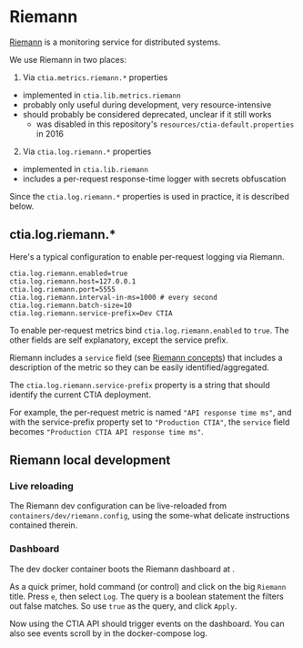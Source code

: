 # Riemann

[Riemann](http://riemann.io) is a monitoring service for distributed systems.

We use Riemann in two places:

1. Via `ctia.metrics.riemann.*` properties
  - implemented in `ctia.lib.metrics.riemann`
  - probably only useful during development, very resource-intensive
  - should probably be considered deprecated, unclear if it still works
    - was disabled in this repository's `resources/ctia-default.properties` in 2016
2. Via `ctia.log.riemann.*` properties
  - implemented in `ctia.lib.riemann`
  - includes a per-request response-time logger with secrets obfuscation

Since the `ctia.log.riemann.*` properties is used in practice,
it is described below.

## ctia.log.riemann.*

Here's a typical configuration to enable per-request logging via Riemann.

```
ctia.log.riemann.enabled=true
ctia.log.riemann.host=127.0.0.1
ctia.log.riemann.port=5555
ctia.log.riemann.interval-in-ms=1000 # every second
ctia.log.riemann.batch-size=10
ctia.log.riemann.service-prefix=Dev CTIA
```

To enable per-request metrics bind `ctia.log.riemann.enabled` to `true`.
The other fields are self explanatory, except the service prefix.

Riemann includes a `service` field (see [Riemann concepts](http://riemann.io/concepts.html))
that includes a description of the metric so they can be easily identified/aggregated.

The `ctia.log.riemann.service-prefix` property is a string that should identify
the current CTIA deployment.

For example, the per-request metric is named `"API response time ms"`, and with the
service-prefix property set to `"Production CTIA"`, the `service` field becomes
`"Production CTIA API response time ms"`.

## Riemann local development

### Live reloading

The Riemann dev configuration can be live-reloaded from `containers/dev/riemann.config`,
using the some-what delicate instructions contained therein.

### Dashboard

The dev docker container boots the Riemann dashboard at [](http://localhost:4567).

As a quick primer, hold command (or control) and click on the big `Riemann` title.
Press `e`, then select `Log`. The query is a boolean statement the filters out
false matches. So use `true` as the query, and click `Apply`.

Now using the CTIA API should trigger events on the dashboard. You can also see
events scroll by in the docker-compose log.
